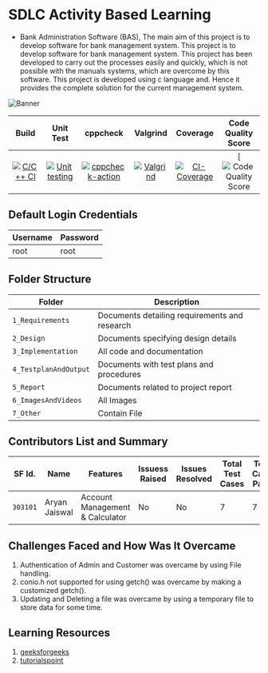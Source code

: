# SDLC Activity Based Learning
* Bank Administration Software (BAS), The main aim of this project is to develop software for bank management system. This project is to develop software for bank management system. This project has been developed to carry out the processes easily and quickly, which is not possible with the manuals systems, which are overcome by this software. This project is developed using c language and. Hence it provides the complete solution for the current management system.

![Banner](https://github.com/aryanjaiswalaj/Mini-Project/blob/Main_1/6_ImagesAndVideos/pic.png)

|Build|Unit Test|cppcheck|Valgrind|Coverage|Code Quality Score
|:--:|:--:|:--:|:--:|:--:|:--:|
|[![C/C++ CI](https://github.com/aryanjaiswalaj/Mini-Project/actions/workflows/c-build.yml/badge.svg)](https://github.com/aryanjaiswalaj/Mini-Project/actions/workflows/c-build.yml)|[![Unit testing](https://github.com/aryanjaiswalaj/Mini-Project/actions/workflows/unit-testing.yml/badge.svg)](https://github.com/aryanjaiswalaj/Mini-Project/actions/workflows/unit-testing.yml)|[![cppcheck-action](https://github.com/aryanjaiswalaj/Mini-Project/actions/workflows/cppcheck.yml/badge.svg)](https://github.com/aryanjaiswalaj/Mini-Project/actions/workflows/cppcheck.yml)|[![Valgrind](https://github.com/aryanjaiswalaj/Mini-Project/actions/workflows/Valgrind.yml/badge.svg)](https://github.com/aryanjaiswalaj/Mini-Project/actions/workflows/Valgrind.yml)|[![CI-Coverage](https://github.com/aryanjaiswalaj/Mini-Project/actions/workflows/gcov.yml/badge.svg)](https://github.com/aryanjaiswalaj/Mini-Project/actions/workflows/gcov.yml)|[![Code Quality Score](https://www.code-inspector.com/project/24709/score/svg)|[![Code Grade](https://www.code-inspector.com/project/24709/status/svg)|




## Default Login Credentials
Username             | Password
---------------------|------------------------------------------
root                 | root

## Folder Structure
|Folder               | Description
|---------------------|------------------------------------------
|`1_Requirements`     | Documents detailing requirements and research
|`2_Design`           | Documents specifying design details
|`3_Implementation`   | All code and documentation
|`4_TestplanAndOutput`| Documents with test plans and procedures
|`5_Report`           | Documents related to project report
|`6_ImagesAndVideos`  | All Images
|`7_Other`            | Contain File

## Contributors List and Summary

SF Id. |  Name   |    Features    | Issuess Raised |Issues Resolved|Total Test Cases|Test Case Pass
-------|---------|----------------|----------------|---------------|-------------|--------------
`303101` | Aryan Jaiswal | Account Management & Calculator    | No     | No   | 7   | 7 |     
   

## Challenges Faced and How Was It Overcame

1. Authentication of Admin and Customer was overcame by using File handling.
2. conio.h not supported for using getch() was overcame by making a customized getch().
3. Updating and Deleting a file was overcame by using a temporary file to store data for some time.

## Learning Resources
1. [geeksforgeeks](https://www.geeksforgeeks.org/c-programming-language/)
2. [tutorialspoint](https://www.tutorialspoint.com/cprogramming/index.htm)


